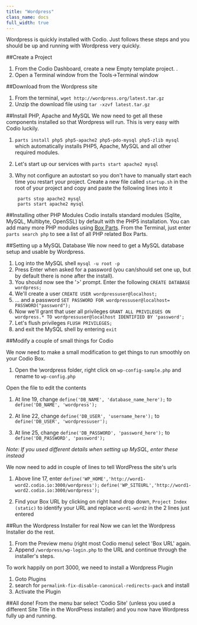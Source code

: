 ```yaml
---
title: "Wordpress"
class_name: docs
full_width: true
---
```



Wordpress is quickly installed with Codio. Just follows these steps and you should be up and running with Wordpress very quickly.

##Create a Project

1. From the Codio Dashboard, create a new Empty template project. .
1. Open a Terminal window from the Tools->Terminal window

##Download from the Wordpress site

1. From the terminal, `wget http://wordpress.org/latest.tar.gz` 
1. Unzip the download file using `tar -xzvf latest.tar.gz`


##Install PHP, Apache and MySQL
We now need to get all these components installed so that Wordpress will run. This is very easy with Codio luckily.

1. `parts install php5 php5-apache2 php5-pdo-mysql php5-zlib mysql ` which automatically installs PHP5, Apache, MySQL and all other required modules.
1. Let's start up our services with `parts start apache2 mysql`
1. Why not configure an autostart so you don't have to manually start each time you restart your project. Create a new file called `startup.sh` in the root of your project and copy and paste the following lines into it

        parts stop apache2 mysql
        parts start apache2 mysql

##Installing other PHP Modules
Codio installs standard modules (Sqlite, MySQL, Multibyte, OpenSSL) by default with the PHP5 installation. You can add many more PHP modules using [Box Parts](/docs/boxes/box-parts). From the Terminal, just enter `parts search php` to see a list of all PHP related Box Parts.

##Setting up a MySQL Database
We now need to get a MySQL database setup and usable by Wordpress.

1. Log into the MySQL shell `mysql -u root -p`
1. Press Enter when asked for a password (you can/should set one up, but by default there is none after the install).
1. You should now see the '>' prompt. Enter the following `CREATE DATABASE wordpress;`
1. We'll create a user `CREATE USER wordpressuser@localhost;`
1. ... and a password `SET PASSWORD FOR wordpressuser@localhost= PASSWORD("password");`
1. Now we'll grant that user all privileges `GRANT ALL PRIVILEGES ON wordpress.* TO wordpressuser@localhost IDENTIFIED BY 'password';`
1. Let's flush privileges `FLUSH PRIVILEGES;`
1. and exit the MySQL shell by entering `exit`

##Modify a couple of small things for Codio

We now need to make a small modification to get things to run smoothly on your Codio Box. 

1. Open the \wordpress folder, right click on `wp-config-sample.php` and rename to `wp-config.php`

Open the file to edit the contents

1. At line 19, change `define('DB_NAME', 'database_name_here');` to `define('DB_NAME', 'wordpress');`

1. At line 22, change `define('DB_USER', 'username_here');` to `define('DB_USER', 'wordpressuser');`

1. At line 25, change `define('DB_PASSWORD', 'password_here');` to `define('DB_PASSWORD', 'password');`


*Note: If you used different details when setting up MySQL, enter these instead*

We now need to add in couple of lines to tell WordPress the site's urls

1. Above line 17, enter 
    `define('WP_HOME','http://word1-word2.codio.io:3000/wordpress');`
    `define('WP_SITEURL','http://word1-word2.codio.io:3000/wordpress');`

1. Find your Box URL by clicking on right hand drop down, `Project Index (static)` to identify your URL and replace `word1-word2` in the 2 lines just entered


##Run the Wordpress Installer for real
Now we can let the Wordpress Installer do the rest. 

1. From the Preview menu (right most Codio menu) select 'Box URL' again.
1. Append `/wordpress/wp-login.php` to the URL and continue through the installer's steps.


To work happily on port 3000, we need to install a Wordpress Plugin

1. Goto Plugins
1. search for `permalink-fix-disable-canonical-redirects-pack` and install
1. Activate the Plugin


##All done!
From the menu bar select 'Codio Site' (unless you used a different Site Title in the WordPress installer) and you now have Wordpress fully up and running.


